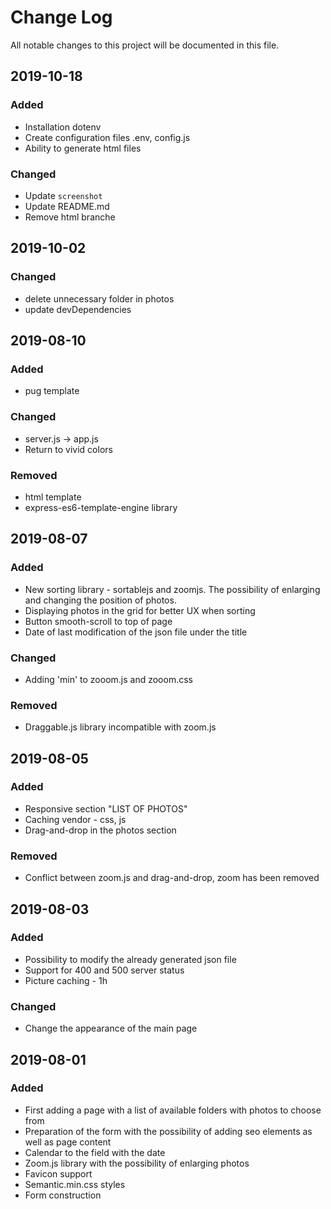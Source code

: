 # Change Log
All notable changes to this project will be documented in this file.

## 2019-10-18
### Added
- Installation dotenv
- Create configuration files .env, config.js
- Ability to generate html files

### Changed 
- Update `screenshot`
- Update README.md
- Remove html branche

## 2019-10-02
### Changed
- delete unnecessary folder in photos
- update devDependencies

## 2019-08-10
### Added
- pug template

### Changed
- server.js -> app.js
- Return to vivid colors

### Removed
- html template
- express-es6-template-engine library

## 2019-08-07
### Added
- New sorting library - sortablejs and zoomjs. The possibility of enlarging and changing the position of photos.
- Displaying photos in the grid for better UX when sorting
- Button smooth-scroll to top of page
- Date of last modification of the json file under the title

### Changed
- Adding 'min' to zooom.js and zooom.css

### Removed
- Draggable.js library incompatible with zoom.js

## 2019-08-05
### Added 
- Responsive section "LIST OF PHOTOS"
- Caching vendor - css, js
- Drag-and-drop in the photos section

### Removed
- Conflict between zoom.js and drag-and-drop, zoom has been removed

## 2019-08-03
### Added
- Possibility to modify the already generated json file
- Support for 400 and 500 server status
- Picture caching - 1h

### Changed
- Change the appearance of the main page

## 2019-08-01
### Added
- First adding a page with a list of available folders with photos to choose from
- Preparation of the form with the possibility of adding seo elements as well as page content
- Calendar to the field with the date
- Zoom.js library with the possibility of enlarging photos
- Favicon support
- Semantic.min.css styles
- Form construction